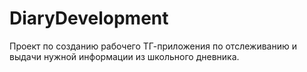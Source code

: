# DiaryDevelopment
Проект по созданию рабочего ТГ-приложения по отслеживанию и выдачи нужной информации из школьного дневника.

